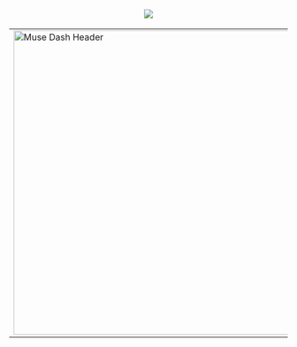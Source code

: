<div align="center">
  <h1 align="center">
    <img src="https://readme-typing-svg.herokuapp.com/?font=Righteous&size=35&center=true&vCenter=true&width=500&height=70&duration=4000&lines=YO+Belong!+🫡;+I'm+Rafa+Apta💀;" />
  </h1>
  
  <table >
    <tr>
      <!-- Kolom kiri (GIF) -->
      <td>
        <img src="https://media1.tenor.com/m/sWlA-lSVWaQAAAAd/muse-dash-zero-two-dance.gif" alt="Muse Dash Header" width="550"/>
      </td>
      
 <!-- Kolom kanan (Skills, Learning, Tools) -->
  <td valign="top">
        
  <h4>🎵 Main Skills</h3>
        <p>
          <img src="https://img.shields.io/badge/HTML5-E34F26?style=for-the-badge&logo=html5&logoColor=white"/>
          <img src="https://img.shields.io/badge/CSS3-1572B6?style=for-the-badge&logo=css3&logoColor=white"/>
          <img src="https://img.shields.io/badge/JavaScript-F7DF1E?style=for-the-badge&logo=javascript&logoColor=black"/>
          <img src="https://img.shields.io/badge/PHP-777BB4?style=for-the-badge&logo=php&logoColor=white"/>
          <img src="https://img.shields.io/badge/Laravel-FF2D20?style=for-the-badge&logo=laravel&logoColor=white"/>
        </p>

   <h4>🎵 Currently Learning</h3>
        <p>
          <img src="https://img.shields.io/badge/Tailwind_CSS-38B2AC?style=for-the-badge&logo=tailwind-css&logoColor=white"/>
          <img src="https://img.shields.io/badge/Firebase-FFCA28?style=for-the-badge&logo=firebase&logoColor=black"/>
        </p>

  <h4>🎵 Tools</h3>
        <p>
          <img src="https://img.shields.io/badge/VS_Code-007ACC?style=for-the-badge&logo=visual-studio-code&logoColor=white"/>
          <img src="https://img.shields.io/badge/Git-F05032?style=for-the-badge&logo=git&logoColor=white"/>
          <img src="https://img.shields.io/badge/GitHub-181717?style=for-the-badge&logo=github&logoColor=white"/>
        </p>
        
  </td>
    </tr>
  </table>
</div>

